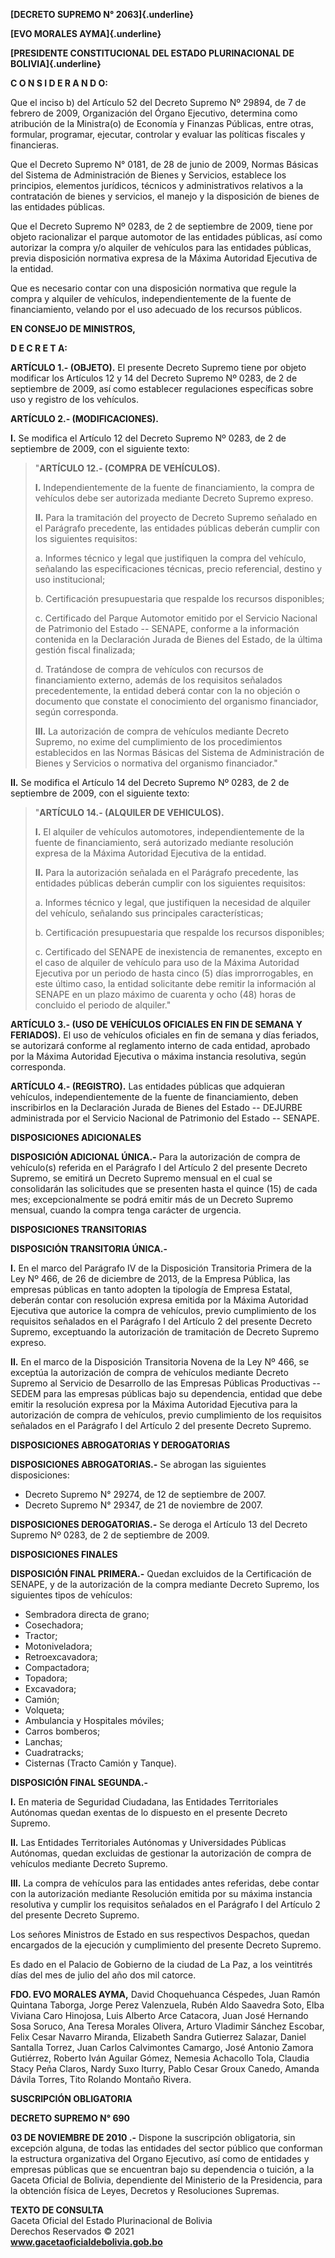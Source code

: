**[DECRETO SUPREMO N° 2063]{.underline}**  

**[EVO MORALES AYMA]{.underline}**  

**[PRESIDENTE CONSTITUCIONAL DEL ESTADO PLURINACIONAL DE BOLIVIA]{.underline}**  

**C O N S I D E R A N D O:**  

Que el inciso b) del Artículo 52 del Decreto Supremo Nº 29894, de 7 de febrero de 2009, Organización del Órgano Ejecutivo, determina como atribución de la Ministra(o) de Economía y Finanzas Públicas, entre otras, formular, programar, ejecutar, controlar y evaluar las políticas fiscales y financieras.  

Que el Decreto Supremo N° 0181, de 28 de junio de 2009, Normas Básicas del Sistema de Administración de Bienes y Servicios, establece los principios, elementos jurídicos, técnicos y administrativos relativos a la contratación de bienes y servicios, el manejo y la disposición de bienes de las entidades públicas.  

Que el Decreto Supremo Nº 0283, de 2 de septiembre de 2009, tiene por objeto racionalizar el parque automotor de las entidades públicas, así como autorizar la compra y/o alquiler de vehículos para las entidades públicas, previa disposición normativa expresa de la Máxima Autoridad Ejecutiva de la entidad.  

Que es necesario contar con una disposición normativa que regule la compra y alquiler de vehículos, independientemente de la fuente de financiamiento, velando por el uso adecuado de los recursos públicos.  

**EN CONSEJO DE MINISTROS,**  

**D E C R E T A:**  

**ARTÍCULO 1.- (OBJETO).** El presente Decreto Supremo tiene por objeto modificar los Artículos 12 y 14 del Decreto Supremo Nº 0283, de 2 de septiembre de 2009, así como establecer regulaciones específicas sobre uso y registro de los vehículos.  

**ARTÍCULO 2.- (MODIFICACIONES).**  

**I.** Se modifica el Artículo 12 del Decreto Supremo Nº 0283, de 2 de septiembre de 2009, con el siguiente texto:  

> "**ARTÍCULO 12.- (COMPRA DE VEHÍCULOS).**  
>  
> **I.** Independientemente de la fuente de financiamiento, la compra de vehículos debe ser autorizada mediante Decreto Supremo expreso.  
>  
> **II.** Para la tramitación del proyecto de Decreto Supremo señalado en el Parágrafo precedente, las entidades públicas deberán cumplir con los siguientes requisitos:  
>  
> a. Informes técnico y legal que justifiquen la compra del vehículo, señalando las especificaciones técnicas, precio referencial, destino y uso institucional;  
>  
> b. Certificación presupuestaria que respalde los recursos disponibles;  
>  
> c. Certificado del Parque Automotor emitido por el Servicio Nacional de Patrimonio del Estado -- SENAPE, conforme a la información contenida en la Declaración Jurada de Bienes del Estado, de la última gestión fiscal finalizada;  
>  
> d. Tratándose de compra de vehículos con recursos de financiamiento externo, además de los requisitos señalados precedentemente, la entidad deberá contar con la no objeción o documento que constate el conocimiento del organismo financiador, según corresponda.  
>  
> **III.** La autorización de compra de vehículos mediante Decreto Supremo, no exime del cumplimiento de los procedimientos establecidos en las Normas Básicas del Sistema de Administración de Bienes y Servicios o normativa del organismo financiador."  

**II.** Se modifica el Artículo 14 del Decreto Supremo Nº 0283, de 2 de septiembre de 2009, con el siguiente texto:  

> "**ARTÍCULO 14.- (ALQUILER DE VEHICULOS).**  
>  
> **I.** El alquiler de vehículos automotores, independientemente de la fuente de financiamiento, será autorizado mediante resolución expresa de la Máxima Autoridad Ejecutiva de la entidad.  
>  
> **II.** Para la autorización señalada en el Parágrafo precedente, las entidades públicas deberán cumplir con los siguientes requisitos:  
>  
> a. Informes técnico y legal, que justifiquen la necesidad de alquiler del vehículo, señalando sus principales características;  
>  
> b. Certificación presupuestaria que respalde los recursos disponibles;  
>  
> c. Certificado del SENAPE de inexistencia de remanentes, excepto en el caso de alquiler de vehículo para uso de la Máxima Autoridad Ejecutiva por un periodo de hasta cinco (5) días improrrogables, en este último caso, la entidad solicitante debe remitir la información al SENAPE en un plazo máximo de cuarenta y ocho (48) horas de concluido el periodo de alquiler."  

**ARTÍCULO 3.- (USO DE VEHÍCULOS OFICIALES EN FIN DE SEMANA Y FERIADOS).** El uso de vehículos oficiales en fin de semana y días feriados, se autorizará conforme al reglamento interno de cada entidad, aprobado por la Máxima Autoridad Ejecutiva o máxima instancia resolutiva, según corresponda.  

**ARTÍCULO 4.- (REGISTRO).** Las entidades públicas que adquieran vehículos, independientemente de la fuente de financiamiento, deben inscribirlos en la Declaración Jurada de Bienes del Estado -- DEJURBE administrada por el Servicio Nacional de Patrimonio del Estado -- SENAPE.  

**DISPOSICIONES ADICIONALES**  

**DISPOSICIÓN ADICIONAL ÚNICA.-** Para la autorización de compra de vehículo(s) referida en el Parágrafo I del Artículo 2 del presente Decreto Supremo, se emitirá un Decreto Supremo mensual en el cual se consolidarán las solicitudes que se presenten hasta el quince (15) de cada mes; excepcionalmente se podrá emitir más de un Decreto Supremo mensual, cuando la compra tenga carácter de urgencia.  

**DISPOSICIONES TRANSITORIAS**  

**DISPOSICIÓN TRANSITORIA ÚNICA.-**  

**I.** En el marco del Parágrafo IV de la Disposición Transitoria Primera de la Ley Nº 466, de 26 de diciembre de 2013, de la Empresa Pública, las empresas públicas en tanto adopten la tipología de Empresa Estatal, deberán contar con resolución expresa emitida por la Máxima Autoridad Ejecutiva que autorice la compra de vehículos, previo cumplimiento de los requisitos señalados en el Parágrafo I del Artículo 2 del presente Decreto Supremo, exceptuando la autorización de tramitación de Decreto Supremo expreso.  

**II.** En el marco de la Disposición Transitoria Novena de la Ley Nº 466, se exceptúa la autorización de compra de vehículos mediante Decreto Supremo al Servicio de Desarrollo de las Empresas Públicas Productivas -- SEDEM para las empresas públicas bajo su dependencia, entidad que debe emitir la resolución expresa por la Máxima Autoridad Ejecutiva para la autorización de compra de vehículos, previo cumplimiento de los requisitos señalados en el Parágrafo I del Artículo 2 del presente Decreto Supremo.  

**DISPOSICIONES ABROGATORIAS Y DEROGATORIAS**  

**DISPOSICIONES ABROGATORIAS.-** Se abrogan las siguientes disposiciones:  

- Decreto Supremo N° 29274, de 12 de septiembre de 2007.  
- Decreto Supremo N° 29347, de 21 de noviembre de 2007.  

**DISPOSICIONES DEROGATORIAS.-** Se deroga el Artículo 13 del Decreto Supremo Nº 0283, de 2 de septiembre de 2009.  

**DISPOSICIONES FINALES**  

**DISPOSICIÓN FINAL PRIMERA.-** Quedan excluidos de la Certificación de SENAPE, y de la autorización de la compra mediante Decreto Supremo, los siguientes tipos de vehículos:  

- Sembradora directa de grano;  
- Cosechadora;  
- Tractor;  
- Motoniveladora;  
- Retroexcavadora;  
- Compactadora;  
- Topadora;  
- Excavadora;  
- Camión;  
- Volqueta;  
- Ambulancia y Hospitales móviles;  
- Carros bomberos;  
- Lanchas;  
- Cuadratracks;  
- Cisternas (Tracto Camión y Tanque).  

**DISPOSICIÓN FINAL SEGUNDA.-**  

**I.** En materia de Seguridad Ciudadana, las Entidades Territoriales Autónomas quedan exentas de lo dispuesto en el presente Decreto Supremo.  

**II.** Las Entidades Territoriales Autónomas y Universidades Públicas Autónomas, quedan excluidas de gestionar la autorización de compra de vehículos mediante Decreto Supremo.  

**III.** La compra de vehículos para las entidades antes referidas, debe contar con la autorización mediante Resolución emitida por su máxima instancia resolutiva y cumplir los requisitos señalados en el Parágrafo I del Artículo 2 del presente Decreto Supremo.  

Los señores Ministros de Estado en sus respectivos Despachos, quedan encargados de la ejecución y cumplimiento del presente Decreto Supremo.  

Es dado en el Palacio de Gobierno de la ciudad de La Paz, a los veintitrés días del mes de julio del año dos mil catorce.  

**FDO. EVO MORALES AYMA,** David Choquehuanca Céspedes, Juan Ramón Quintana Taborga, Jorge Perez Valenzuela, Rubén Aldo Saavedra Soto, Elba Viviana Caro Hinojosa, Luis Alberto Arce Catacora, Juan José Hernando Sosa Soruco, Ana Teresa Morales Olivera, Arturo Vladimir Sánchez Escobar, Felix Cesar Navarro Miranda, Elizabeth Sandra Gutierrez Salazar, Daniel Santalla Torrez, Juan Carlos Calvimontes Camargo, José Antonio Zamora Gutiérrez, Roberto Iván Aguilar Gómez, Nemesia Achacollo Tola, Claudia Stacy Peña Claros, Nardy Suxo Iturry, Pablo Cesar Groux Canedo, Amanda Dávila Torres, Tito Rolando Montaño Rivera.  

**SUSCRIPCIÓN OBLIGATORIA**  

**DECRETO SUPREMO N° 690**  

**03 DE NOVIEMBRE DE 2010 .-** Dispone la suscripción obligatoria, sin excepción alguna, de todas las entidades del sector público que conforman la estructura organizativa del Organo Ejecutivo, así como de entidades y empresas públicas que se encuentran bajo su dependencia o tuición, a la Gaceta Oficial de Bolivia, dependiente del Ministerio de la Presidencia, para la obtención física de Leyes, Decretos y Resoluciones Supremas.  

**TEXTO DE CONSULTA**  
Gaceta Oficial del Estado Plurinacional de Bolivia  
Derechos Reservados © 2021  
**www.gacetaoficialdebolivia.gob.bo**  